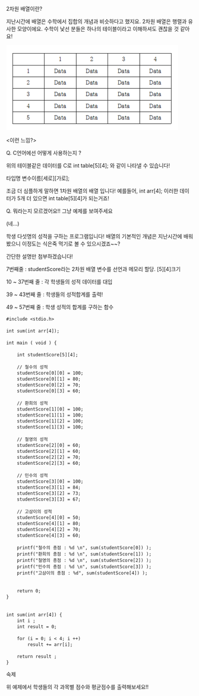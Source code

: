 ﻿ 

2차원 배열이란?

 지난시간에 배열은 수학에서 집합의 개념과 비슷하다고 했지요. 2차원 배열은 행렬과 유사한 모양이에요. 수학이 낯선 분들은 하나의 테이블이라고 이해하셔도 괜찮을 것 같아요!





    
![](./12.png)


<이런 느낌?>              





Q. C언어에선 어떻게 사용하는지 ?



위의 테이블같은 데이터를 C로 int table[5][4]; 와 같이 나타낼 수 있습니다!



타입명 변수이름[세로][가로];

 조금 더 심플하게 말하면 1차원 배열의 배열 입니다! 예를들어, int arr[4]; 이러한 데이터가 5개 더 있으면 int table[5][4]가 되는거죠!





Q. 뭐라는지 모르겠어요!! 그냥 예제를 보여주세요



(네...)



학생 다섯명의 성적을 구하는 프로그램입니다! 배열의 기본적인 개념은 지난시간에 배워봤으니 이정도는 식은죽 먹기로 볼 수 있으시겠죠~~?



간단한 설명만 첨부하겠습니다!



7번째줄 : studentScore라는 2차원 배열 변수를 선언과 메모리 할당. [5][4]크기

10 ~ 37번째 줄 : 각 학생들의 성적 데이터를 대입

39 ~ 43번째 줄 : 학생들의 성적합계를 출력!

49 ~ 57번째 줄 : 학생 성적의 합계를 구하는 함수


```
#include <stdio.h>
 
int sum(int arr[4]);
 
int main ( void ) {
 
    int studentScore[5][4];
 
    // 철수의 성적
    studentScore[0][0] = 100;
    studentScore[0][1] = 80;
    studentScore[0][2] = 70;
    studentScore[0][3] = 60;
 
    // 환희의 성적
    studentScore[1][0] = 100;
    studentScore[1][1] = 100;
    studentScore[1][2] = 100;
    studentScore[1][3] = 100;
 
    // 철영의 성적
    studentScore[2][0] = 60;
    studentScore[2][1] = 60;
    studentScore[2][2] = 70;
    studentScore[2][3] = 60;
 
    // 민수의 성적
    studentScore[3][0] = 100;
    studentScore[3][1] = 84;
    studentScore[3][2] = 73;
    studentScore[3][3] = 67;
 
    // 고삼이의 성적
    studentScore[4][0] = 50;
    studentScore[4][1] = 80;
    studentScore[4][2] = 70;
    studentScore[4][3] = 60;
 
    printf("철수의 총점 : %d \n", sum(studentScore[0]) );
    printf("환희의 총점 : %d \n", sum(studentScore[1]) );
    printf("철영의 총점 : %d \n", sum(studentScore[2]) );
    printf("민수의 총점 : %d \n", sum(studentScore[3]) );
    printf("고삼이의 총점 : %d", sum(studentScore[4]) );
 
 
    return 0;
}


int sum(int arr[4]) {
    int i ;
    int result = 0;
 
    for (i = 0; i < 4; i ++)
        result += arr[i];
 
    return result ;
}
```

 



숙제

위 예제에서 학생들의 각 과목별 점수와 평균점수를 출력해보세요!!

